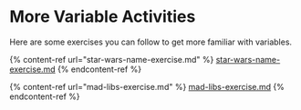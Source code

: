 # More Variable Activities

Here are some exercises you can follow to get more familiar with variables.

{% content-ref url="star-wars-name-exercise.md" %}
[star-wars-name-exercise.md](star-wars-name-exercise.md)
{% endcontent-ref %}

{% content-ref url="mad-libs-exercise.md" %}
[mad-libs-exercise.md](mad-libs-exercise.md)
{% endcontent-ref %}

